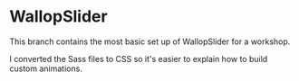 # WallopSlider

This branch contains the most basic set up of WallopSlider for a workshop.

I converted the Sass files to CSS so it's easier to explain how to build custom animations.
